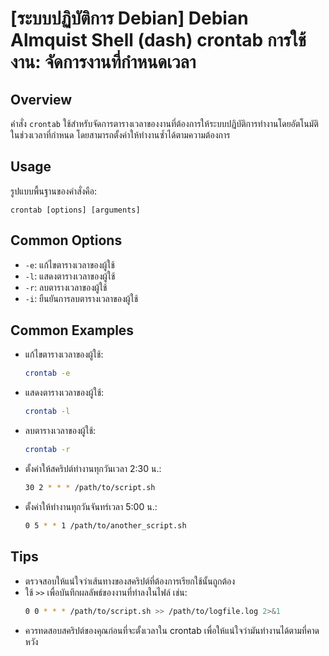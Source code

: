 # [ระบบปฏิบัติการ Debian] Debian Almquist Shell (dash) crontab การใช้งาน: จัดการงานที่กำหนดเวลา

## Overview
คำสั่ง `crontab` ใช้สำหรับจัดการตารางเวลาของงานที่ต้องการให้ระบบปฏิบัติการทำงานโดยอัตโนมัติในช่วงเวลาที่กำหนด โดยสามารถตั้งค่าให้ทำงานซ้ำได้ตามความต้องการ

## Usage
รูปแบบพื้นฐานของคำสั่งคือ:
```
crontab [options] [arguments]
```

## Common Options
- `-e`: แก้ไขตารางเวลาของผู้ใช้
- `-l`: แสดงตารางเวลาของผู้ใช้
- `-r`: ลบตารางเวลาของผู้ใช้
- `-i`: ยืนยันการลบตารางเวลาของผู้ใช้

## Common Examples
- แก้ไขตารางเวลาของผู้ใช้:
  ```bash
  crontab -e
  ```

- แสดงตารางเวลาของผู้ใช้:
  ```bash
  crontab -l
  ```

- ลบตารางเวลาของผู้ใช้:
  ```bash
  crontab -r
  ```

- ตั้งค่าให้สคริปต์ทำงานทุกวันเวลา 2:30 น.:
  ```bash
  30 2 * * * /path/to/script.sh
  ```

- ตั้งค่าให้ทำงานทุกวันจันทร์เวลา 5:00 น.:
  ```bash
  0 5 * * 1 /path/to/another_script.sh
  ```

## Tips
- ตรวจสอบให้แน่ใจว่าเส้นทางของสคริปต์ที่ต้องการเรียกใช้นั้นถูกต้อง
- ใช้ `>>` เพื่อบันทึกผลลัพธ์ของงานที่ทำลงในไฟล์ เช่น:
  ```bash
  0 0 * * * /path/to/script.sh >> /path/to/logfile.log 2>&1
  ```
- ควรทดสอบสคริปต์ของคุณก่อนที่จะตั้งเวลาใน crontab เพื่อให้แน่ใจว่ามันทำงานได้ตามที่คาดหวัง